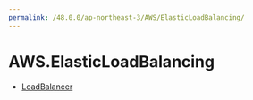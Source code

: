 ```yaml
---
permalink: /48.0.0/ap-northeast-3/AWS/ElasticLoadBalancing/
---
```


# AWS.ElasticLoadBalancing



* [LoadBalancer](LoadBalancer.md)